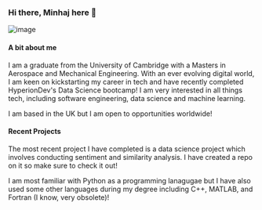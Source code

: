 ### Hi there, Minhaj here 👋

![image](https://github.com/Minhaj-A1/Minhaj-A1/assets/83793815/7d9e1774-b532-4d7f-9bfd-79d93a637860)


#### A bit about me
I am a graduate from the University of Cambridge with a Masters in Aerospace and Mechanical Engineering. With an ever evolving digital world, I am keen on kickstarting my career in tech and have recently completed HyperionDev's Data Science bootcamp!
I am very interested in all things tech, including software engineering, data science and machine learning. 

I am based in the UK but I am open to opportunities worldwide!

#### Recent Projects
The most recent project I have completed is a data science project which involves conducting sentiment and similarity analysis. I have created a repo on it so make sure to check it out!

I am most familiar with Python as a programming lanagugae but I have also used some other languages during my degree including C++, MATLAB, and Fortran (I know, very obsolete)!

<!--
**Minhaj-A1/Minhaj-A1** is a ✨ _special_ ✨ repository because its `README.md` (this file) appears on your GitHub profile.

Here are some ideas to get you started:

- 🔭 I’m currently working on ...
- 🌱 I’m currently learning ...
- 👯 I’m looking to collaborate on ...
- 🤔 I’m looking for help with ...
- 💬 Ask me about ...
- 📫 How to reach me: ...
- 😄 Pronouns: ...
- ⚡ Fun fact: ...
-->
